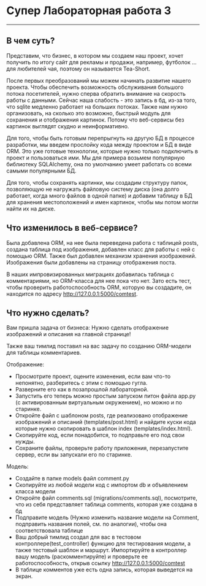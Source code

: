 # Супер Лабораторная работа 3
___
## В чем суть?
Представим, что бизнес, в котором мы создаем наш проект, хочет получить по итогу сайт для рекламы и продажи, например, футболок ... для любителей чая, поэтому он называется Tea-Short.

После первых преобразований мы можем начинать развитие нашего проекта.
Чтобы обеспечить возможность обслуживания большого потока посетителей, нужно сперва обратить внимание на скорость работы с данными.
Сейчас наша слабость - это запись в бд, из-за того, что sqlite медленно работает на больших потоках.
Также нам нужно организовать, на сколько это возможно, быстрый модуль для сохранения и отображения картинок.
Потому что веб-сервисы без картинок выглядят скудно и неинформативно.

Для того, чтобы быть готовым перепрыгнуть на другую БД в процессе разработки, мы введем прослойку кода между проектом и БД в виде ORM.
Это уже готовые технологии, которые нужно только подключить в проект и пользоваться ими.
Мы для примера возьмем популярную библиотеку SQLAlchemy, она по умолчанию умеет работать со всеми самыми популярными БД.

Для того, чтобы сохранять картинки, мы создадим структуру папок, позволяющую не нагружать файловую систему диска (она долго работает, когда много файлов в одной папке) и добавим таблицу в БД для хранения местоположений и имен картинок, чтобы мы потом могли найти их на диске.


## Что изменилось в веб-сервисе?
Была добавлена ORM, на нее была переведена работа с таблицей posts, создана таблица под изображения, добавлен класс для работы с ней с помощью ORM. Также был добавлен механизм хранения изображений. 
Изображения были добавлены на страницу отображения поста.

В наших импровизированных миграциях добавилась таблица с комментариями, но ORM-класса для нее пока что нет.
Зато есть тест, чтобы проверить работоспособность ORM, которую вы создадите, он находится по адресу http://127.0.0.1:5000/comtest.

## Что нужно сделать?
Вам пришла задача от бизнеса: Нужно сделать отображение изображений и описания на главной странице!

Также ваш тимлид поставил на вас задачу по созданию ORM-модели для таблицы комментариев.

Отображение:
- Просмотрите проект, оцените изменения, если вам что-то непонятно, разберитесь с этим с помощью гугла.
- Разверните его как в позапрошлой лабораторной.
- Запустить его теперь можно простым запуском питон файла app.py (с активированным виртуальным окружением), но можно и по старинке.
- Откройте файл с шаблоном posts, где реализовано отображение изображений и описаний (templates/post.html) и найдите куски кода которые нужно скопировать в шаблон index (templates/index.html).
- Скопируйте код, если понадобится, то подправьте его под свои нужды.
- Сохраните файлы, проверьте работу приложения, перезапустите сервер, если вы запускали его по старинке.

Модель:
- Создайте в папке models файл comment.py
- Скопируйте из любой модели код с импортом db и объявлением класса модели
- Откройте файл comments.sql (migrations/comments.sql), посмотрите, что из себя представляет таблица comments, которая уже создана в бд
- Подправите модель (Нужно изменить название модели на Comment, подправить названия полей, см. по аналогии), чтобы она соответствовала таблице
- Ваш добрый тимлид создал для вас в тестовом контроллере(test_controller) функцию для тестирования модели, а также тестовый шаблон и маршрут. Импортируйте в контроллер вашу модель (раскомментируйте) и проверьте ее работоспособность, открыв ссылку http://127.0.0.1:5000/comtest
- В таблице комментов уже есть одна запись, которая выведется на экран.

